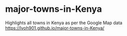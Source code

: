 # major-towns-in-Kenya
Highlights all towns in Kenya as per the Google Map data
https://lvoh901.github.io/major-towns-in-Kenya/
